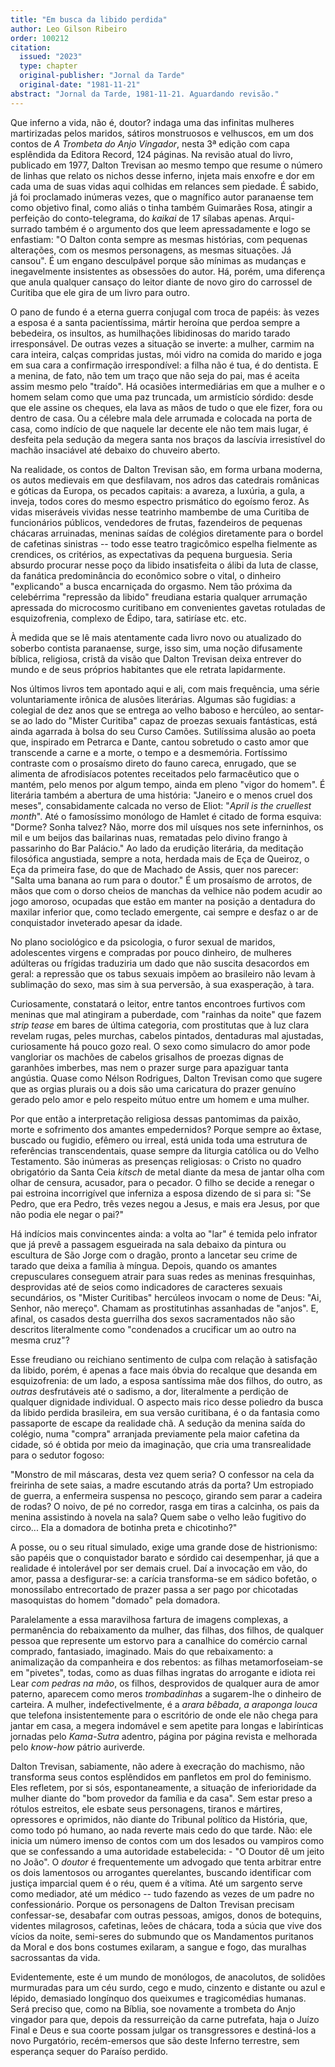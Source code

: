 ```yaml
---
title: "Em busca da libido perdida"
author: Leo Gilson Ribeiro
order: 100212
citation:
  issued: "2023"
  type: chapter
  original-publisher: "Jornal da Tarde"
  original-date: "1981-11-21"
abstract: "Jornal da Tarde, 1981-11-21. Aguardando revisão."
---
```


Que inferno a vida, não é, doutor? indaga uma das infinitas mulheres martirizadas pelos maridos, sátiros monstruosos e velhuscos, em um dos contos de *A Trombeta do Anjo Vingador*, nesta 3ª edição com capa esplêndida da Editora Record, 124 páginas. Na revisão atual do livro, publicado em 1977, Dalton Trevisan ao mesmo tempo que resume o número de linhas que relato os nichos desse inferno, injeta mais enxofre e dor em cada uma de suas vidas aqui colhidas em relances sem piedade. É sabido, já foi proclamado inúmeras vezes, que o magnífico autor paranaense tem como objetivo final, como aliás o tinha também Guimarães Rosa, atingir a perfeição do conto-telegrama, do *kaikai* de 17 sílabas apenas. Arqui-surrado também é o argumento dos que leem apressadamente e logo se enfastiam: "O Dalton conta sempre as mesmas histórias, com pequenas alterações, com os mesmos personagens, as mesmas situações. Já cansou". É um engano desculpável porque são mínimas as mudanças e inegavelmente insistentes as obsessões do autor. Há, porém, uma diferença que anula qualquer cansaço do leitor diante de novo giro do carrossel de Curitiba que ele gira de um livro para outro.

O pano de fundo é a eterna guerra conjugal com troca de papéis: às vezes a esposa é a santa pacientíssima, mártir heroína que perdoa sempre a bebedeira, os insultos, as humilhações libidinosas do marido tarado irresponsável. De outras vezes a situação se inverte: a mulher, carmim na cara inteira, calças compridas justas, mói vidro na comida do marido e joga em sua cara a confirmação irrespondível: a filha não é tua, é do dentista. E a menina, de fato, não tem um traço que não seja do pai, mas é aceita assim mesmo pelo "traído". Há ocasiões intermediárias em que a mulher e o homem selam como que uma paz truncada, um armistício sórdido: desde que ele assine os cheques, ela lava as mãos de tudo o que ele fizer, fora ou dentro de casa. Ou a célebre mala dele arrumada e colocada na porta de casa, como indício de que naquele lar decente ele não tem mais lugar, é desfeita pela sedução da megera santa nos braços da lascívia irresistível do machão insaciável até debaixo do chuveiro aberto.

Na realidade, os contos de Dalton Trevisan são, em forma urbana moderna, os autos medievais em que desfilavam, nos adros das catedrais românicas e góticas da Europa, os pecados capitais: a avareza, a luxúria, a gula, a inveja, todos cores do mesmo espectro prismático do egoísmo feroz. As vidas miseráveis vividas nesse teatrinho mambembe de uma Curitiba de funcionários públicos, vendedores de frutas, fazendeiros de pequenas chácaras arruinadas, meninas saídas de colégios diretamente para o bordel de cafetinas sinistras -- todo esse teatro tragicômico espelha fielmente as crendices, os critérios, as expectativas da pequena burguesia. Seria absurdo procurar nesse poço da libido insatisfeita o álibi da luta de classe, da fanática predominância do econômico sobre o vital, o dinheiro "explicando" a busca encarniçada do orgasmo. Nem tão próxima da celebérrima "repressão da libido" freudiana estaria qualquer arrumação apressada do microcosmo curitibano em convenientes gavetas rotuladas de esquizofrenia, complexo de Édipo, tara, satiríase etc. etc.

À medida que se lê mais atentamente cada livro novo ou atualizado do soberbo contista paranaense, surge, isso sim, uma noção difusamente bíblica, religiosa, cristã da visão que Dalton Trevisan deixa entrever do mundo e de seus próprios habitantes que ele retrata lapidarmente.

Nos últimos livros tem apontado aqui e ali, com mais frequência, uma série voluntariamente irônica de alusões literárias. Algumas são fugidias: a colegial de dez anos que se entrega ao velho baboso e hercúleo, ao sentar-se ao lado do "Mister Curitiba" capaz de proezas sexuais fantásticas, está ainda agarrada à bolsa do seu Curso Camões. Sutilíssima alusão ao poeta que, inspirado em Petrarca e Dante, cantou sobretudo o casto amor que transcende a carne e a morte, o tempo e a desmemória. Fortíssimo contraste com o prosaísmo direto do fauno careca, enrugado, que se alimenta de afrodisíacos potentes receitados pelo farmacêutico que o mantém, pelo menos por algum tempo, ainda em pleno "vigor do homem". É literária também a abertura de uma história: "Janeiro e o menos cruel dos meses", consabidamente calcada no verso de Eliot: "*April is the cruellest month*". Até o famosíssimo monólogo de Hamlet é citado de forma esquiva: "Dorme? Sonha talvez? Não, morre dos mil uísques nos sete inferninhos, os mil e um beijos das bailarinas nuas, rematadas pelo divino frango à passarinho do Bar Palácio." Ao lado da erudição literária, da meditação filosófica angustiada, sempre a nota, herdada mais de Eça de Queiroz, o Eça da primeira fase, do que de Machado de Assis, quer nos parecer: "Salta uma banana ao rum para o doutor." É um prosaísmo de arrotos, de mãos que com o dorso cheios de manchas da velhice não podem acudir ao jogo amoroso, ocupadas que estão em manter na posição a dentadura do maxilar inferior que, como teclado emergente, cai sempre e desfaz o ar de conquistador inveterado apesar da idade.

No plano sociológico e da psicologia, o furor sexual de maridos, adolescentes virgens e compradas por pouco dinheiro, de mulheres adúlteras ou frígidas traduziria um dado que não suscita desacordos em geral: a repressão que os tabus sexuais impõem ao brasileiro não levam à sublimação do sexo, mas sim à sua perversão, à sua exasperação, à tara.

Curiosamente, constatará o leitor, entre tantos encontroes furtivos com meninas que mal atingiram a puberdade, com "rainhas da noite" que fazem *strip tease* em bares de última categoria, com prostitutas que à luz clara revelam rugas, peles murchas, cabelos pintados, dentaduras mal ajustadas, curiosamente há pouco gozo real. O sexo como simulacro do amor pode vangloriar os machões de cabelos grisalhos de proezas dignas de garanhões imberbes, mas nem o prazer surge para apaziguar tanta angústia. Quase como Nélson Rodrigues, Dalton Trevisan como que sugere que as orgias plurais ou a dois são uma caricatura do prazer genuíno gerado pelo amor e pelo respeito mútuo entre um homem e uma mulher.

Por que então a interpretação religiosa dessas pantomimas da paixão, morte e sofrimento dos amantes empedernidos? Porque sempre ao êxtase, buscado ou fugidio, efêmero ou irreal, está unida toda uma estrutura de referências transcendentais, quase sempre da liturgia católica ou do Velho Testamento. São inúmeras as presenças religiosas: o Cristo no quadro obrigatório da Santa Ceia *kitsch* de metal diante da mesa de jantar olha com olhar de censura, acusador, para o pecador. O filho se decide a renegar o pai estroina incorrigível que inferniza a esposa dizendo de si para si: "Se Pedro, que era Pedro, três vezes negou a Jesus, e mais era Jesus, por que não podia ele negar o pai?"

Há indícios mais convincentes ainda: a volta ao "lar" é temida pelo infrator que já prevê a passagem esgueirada na sala debaixo da pintura ou escultura de São Jorge com o dragão, pronto a lancetar seu crime de tarado que deixa a família à míngua. Depois, quando os amantes crepusculares conseguem atrair para suas redes as meninas fresquinhas, desprovidas até de seios como indicadores de caracteres sexuais secundários, os "Mister Curitibas" hercúleos invocam o nome de Deus: "Ai, Senhor, não mereço". Chamam as prostitutinhas assanhadas de "anjos". E, afinal, os casados desta guerrilha dos sexos sacramentados não são descritos literalmente como "condenados a crucificar um ao outro na mesma cruz"?

Esse freudiano ou reichiano sentimento de culpa com relação à satisfação da libido, porém, é apenas a face mais óbvia do recalque que desanda em esquizofrenia: de um lado, a esposa santíssima mãe dos filhos, do outro, as *outras* desfrutáveis até o sadismo, a dor, literalmente a perdição de qualquer dignidade individual. O aspecto mais rico desse poliedro da busca da libido perdida brasileira, em sua versão curitibana, é o da fantasia como passaporte de escape da realidade chã. A sedução da menina saída do colégio, numa "compra" arranjada previamente pela maior cafetina da cidade, só é obtida por meio da imaginação, que cria uma transrealidade para o sedutor fogoso:

"Monstro de mil máscaras, desta vez quem seria? O confessor na cela da freirinha de sete saias, a madre escutando atrás da porta? Um estropiado de guerra, a enfermeira suspensa no pescoço, girando sem parar a cadeira de rodas? O noivo, de pé no corredor, rasga em tiras a calcinha, os pais da menina assistindo à novela na sala? Quem sabe o velho leão fugitivo do circo... Ela a domadora de botinha preta e chicotinho?"

A posse, ou o seu ritual simulado, exige uma grande dose de histrionismo: são papéis que o conquistador barato e sórdido cai desempenhar, já que a realidade é intolerável por ser demais cruel. Daí a invocação em vão, do amor, passa a desfigurar-se: a carícia transforma-se em sádico bofetão, o monossílabo entrecortado de prazer passa a ser pago por chicotadas masoquistas do homem "domado" pela domadora.

Paralelamente a essa maravilhosa fartura de imagens complexas, a permanência do rebaixamento da mulher, das filhas, dos filhos, de qualquer pessoa que represente um estorvo para a canalhice do comércio carnal comprado, fantasiado, imaginado. Mais do que rebaixamento: a animalização da companheira e dos rebentos: as filhas metamorfoseiam-se em "pivetes", todas, como as duas filhas ingratas do arrogante e idiota rei Lear *com pedras na mão*, os filhos, desprovidos de qualquer aura de amor paterno, aparecem como meros *trombadinhas* a sugarem-lhe o dinheiro de carteira. A mulher, indefectivelmente, é a *arara bêbada*, *a araponga louca* que telefona insistentemente para o escritório de onde ele não chega para jantar em casa, a megera indomável e sem apetite para longas e labirínticas jornadas pelo *Kama-Sutra* adentro, página por página revista e melhorada pelo *know-how* pátrio auriverde.

Dalton Trevisan, sabiamente, não adere à execração do machismo, não transforma seus contos esplêndidos em panfletos em prol do feminismo. Eles refletem, por si sós, espontaneamente, a situação de inferioridade da mulher diante do "bom provedor da família e da casa". Sem estar preso a rótulos estreitos, ele esbate seus personagens, tiranos e mártires, opressores e oprimidos, não diante do Tribunal político da História, que, como todo pó humano, ao nada reverte mais cedo do que tarde. Não: ele inicia um número imenso de contos com um dos lesados ou vampiros como que se confessando a uma autoridade estabelecida: - "O Doutor dê um jeito no João". O *doutor* é frequentemente um advogado que tenta arbitrar entre os dois lamentosos ou arrogantes querelantes, buscando identificar com justiça imparcial quem é o réu, quem é a vítima. Até um sargento serve como mediador, até um médico -- tudo fazendo as vezes de um padre no confessionário. Porque os personagens de Dalton Trevisan precisam confessar-se, desabafar com outras pessoas, amigos, donos de botequins, videntes milagrosos, cafetinas, leões de chácara, toda a súcia que vive dos vícios da noite, semi-seres do submundo que os Mandamentos puritanos da Moral e dos bons costumes exilaram, a sangue e fogo, das muralhas sacrossantas da vida.

Evidentemente, este é um mundo de monólogos, de anacolutos, de solidões murmuradas para um céu surdo, cego e mudo, cinzento e distante ou azul e lépido, demasiado longínquo dos queixumes e tragicomédias humanas. Será preciso que, como na Bíblia, soe novamente a trombeta do Anjo vingador para que, depois da ressurreição da carne putrefata, haja o Juízo Final e Deus e sua coorte possam julgar os transgressores e destiná-los a novo Purgatório, recém-emersos que são deste Inferno terrestre, sem esperança sequer do Paraíso perdido.


